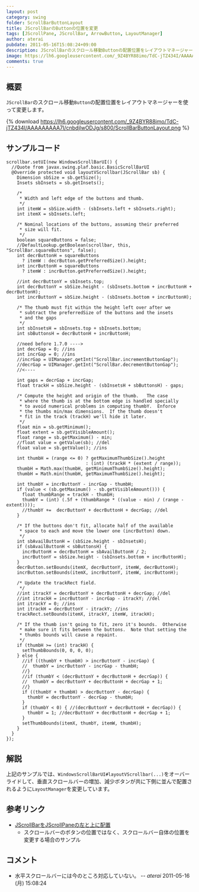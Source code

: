 ```yaml
---
layout: post
category: swing
folder: ScrollBarButtonLayout
title: JScrollBarのButtonの位置を変更
tags: [JScrollPane, JScrollBar, ArrowButton, LayoutManager]
author: aterai
pubdate: 2011-05-16T15:08:24+09:00
description: JScrollBarのスクロール移動Buttonの配置位置をレイアウトマネージャーを使って変更します。
image: https://lh6.googleusercontent.com/_9Z4BYR88imo/TdC-jTZ434I/AAAAAAAAA7I/cnbdjlwODJg/s800/ScrollBarButtonLayout.png
comments: true
---
```

## 概要
`JScrollBar`のスクロール移動`Button`の配置位置をレイアウトマネージャーを使って変更します。

{% download https://lh6.googleusercontent.com/_9Z4BYR88imo/TdC-jTZ434I/AAAAAAAAA7I/cnbdjlwODJg/s800/ScrollBarButtonLayout.png %}

## サンプルコード
<pre class="prettyprint"><code>scrollbar.setUI(new WindowsScrollBarUI() {
  //Quote from javax.swing.plaf.basic.BasicScrollBarUI
  @Override protected void layoutVScrollbar(JScrollBar sb) {
    Dimension sbSize = sb.getSize();
    Insets sbInsets = sb.getInsets();

    /*
     * Width and left edge of the buttons and thumb.
     */
    int itemW = sbSize.width - (sbInsets.left + sbInsets.right);
    int itemX = sbInsets.left;

    /* Nominal locations of the buttons, assuming their preferred
     * size will fit.
     */
    boolean squareButtons = false;
    //DefaultLookup.getBoolean(scrollbar, this, "ScrollBar.squareButtons", false);
    int decrButtonH = squareButtons
      ? itemW : decrButton.getPreferredSize().height;
    int incrButtonH = squareButtons
      ? itemW : incrButton.getPreferredSize().height;

    //int decrButtonY = sbInsets.top;
    int decrButtonY = sbSize.height - (sbInsets.bottom + incrButtonH + decrButtonH);
    int incrButtonY = sbSize.height - (sbInsets.bottom + incrButtonH);

    /* The thumb must fit within the height left over after we
     * subtract the preferredSize of the buttons and the insets
     * and the gaps
     */
    int sbInsetsH = sbInsets.top + sbInsets.bottom;
    int sbButtonsH = decrButtonH + incrButtonH;

    //need before 1.7.0 ----&gt;
    int decrGap = 0; //ins
    int incrGap = 0; //ins
    //incrGap = UIManager.getInt("ScrollBar.incrementButtonGap");
    //decrGap = UIManager.getInt("ScrollBar.decrementButtonGap");
    //&lt;----

    int gaps = decrGap + incrGap;
    float trackH = sbSize.height - (sbInsetsH + sbButtonsH) - gaps;

    /* Compute the height and origin of the thumb.   The case
     * where the thumb is at the bottom edge is handled specially
     * to avoid numerical problems in computing thumbY.  Enforce
     * the thumbs min/max dimensions.  If the thumb doesn't
     * fit in the track (trackH) we'll hide it later.
     */
    float min = sb.getMinimum();
    float extent = sb.getVisibleAmount();
    float range = sb.getMaximum() - min;
    //float value = getValue(sb); //del
    float value = sb.getValue(); //ins

    int thumbH = (range &lt;= 0) ? getMaximumThumbSize().height
                              : (int) (trackH * (extent / range));
    thumbH = Math.max(thumbH, getMinimumThumbSize().height);
    thumbH = Math.min(thumbH, getMaximumThumbSize().height);

    int thumbY = incrButtonY - incrGap - thumbH;
    if (value &lt; (sb.getMaximum() - sb.getVisibleAmount())) {
      float thumbRange = trackH - thumbH;
      thumbY = (int) (.5f + (thumbRange * ((value - min) / (range - extent))));
      //thumbY +=  decrButtonY + decrButtonH + decrGap; //del
    }

    /* If the buttons don't fit, allocate half of the available
     * space to each and move the lower one (incrButton) down.
     */
    int sbAvailButtonH = (sbSize.height - sbInsetsH);
    if (sbAvailButtonH &lt; sbButtonsH) {
      incrButtonH = decrButtonH = sbAvailButtonH / 2;
      incrButtonY = sbSize.height - (sbInsets.bottom + incrButtonH);
    }
    decrButton.setBounds(itemX, decrButtonY, itemW, decrButtonH);
    incrButton.setBounds(itemX, incrButtonY, itemW, incrButtonH);

    /* Update the trackRect field.
     */
    //int itrackY = decrButtonY + decrButtonH + decrGap; //del
    //int itrackH = incrButtonY - incrGap - itrackY; //del
    int itrackY = 0; //ins
    int itrackH = decrButtonY - itrackY; //ins
    trackRect.setBounds(itemX, itrackY, itemW, itrackH);

    /* If the thumb isn't going to fit, zero it's bounds.  Otherwise
     * make sure it fits between the buttons.  Note that setting the
     * thumbs bounds will cause a repaint.
     */
    if (thumbH &gt;= (int) trackH) {
      setThumbBounds(0, 0, 0, 0);
    } else {
      //if ((thumbY + thumbH) &gt; incrButtonY - incrGap) {
      //  thumbY = incrButtonY - incrGap - thumbH;
      //}
      //if (thumbY &lt; (decrButtonY + decrButtonH + decrGap)) {
      //  thumbY = decrButtonY + decrButtonH + decrGap + 1;
      //}
      if ((thumbY + thumbH) &gt; decrButtonY - decrGap) {
        thumbY = decrButtonY - decrGap - thumbH;
      }
      if (thumbY &lt; 0) { //(decrButtonY + decrButtonH + decrGap)) {
        thumbY = 1; //decrButtonY + decrButtonH + decrGap + 1;
      }
      setThumbBounds(itemX, thumbY, itemW, thumbH);
    }
  }
});
</code></pre>

## 解説
上記のサンプルでは、`WindowsScrollBarUI#layoutVScrollbar(...)`をオーバーライドして、垂直スクロールバーの増加、減少ボタンが共に下側に並んで配置されるように`LayoutManager`を変更しています。

## 参考リンク
- [JScrollBarをJScrollPaneの左と上に配置](http://ateraimemo.com/Swing/LeftScrollBar.html)
    - スクロールバーのボタンの位置ではなく、スクロールバー自体の位置を変更する場合のサンプル

<!-- dummy comment line for breaking list -->

## コメント
- 水平スクロールバーには今のところ対応していない。 -- *aterai* 2011-05-16 (月) 15:08:24

<!-- dummy comment line for breaking list -->

